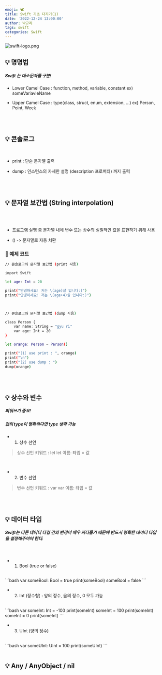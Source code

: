 ```yaml
---
emoji: 🕊
title: Swift 기초 다지기(1)
date: '2022-12-24 13:00:00'
author: 박규리
tags: swift 
categories: Swift
---
```


![swift-logo.png](swift-log.png)

## 💡 명명법

##### Swift 는 대소문자를 구분!

* Lower Camel Case : function, method, variable, constant 
    ex) someVariavleName

* Upper Camel Case : type(class, struct, enum, extension, …)
    ex) Person, Point, Week

</br>
</br>


## 💡 콘솔로그
</br>

* print : 단순 문자열 출력 

* dump : 인스턴스의 자세한 설명 (description 프로퍼티) 까지 출력

</br>
</br>


## 💡 문자열 보간법 (String interpolation)
</br>
</br>

- 프로그램 실행 중 문자열 내에 변수 또는 상수의 실질적인 값을 표현하기 위해 사용
* \() -> 문자열로 자동 치환

### 📎 예제 코드
```bash
// 콘솔로그와 문자열 보간법 (print 사용)

import Swift

let age: Int = 20

print("안녕하세요! 저는 \(age)살 입니다:)")
print("안녕하세요! 저는 \(age+4)살 입니다:)")
```
</br>

```bash
// 콘솔로그와 문자열 보간법 (dump 사용)

class Person {
    var name: String = "gyu ri"
    var age: Int = 20
}

let orange: Person = Person()

print("(1) use print : ", orange)
print("\n")
print("(2) use dump : ")
dump(orange)
```

</br>
</br>


## 💡 상수와 변수

##### 띄워쓰기 중요!
##### 값의 type이 명확하다면 type 생략 가능

* 1. 상수 선언
> 상수 선언 키워드 : let
> let 이름: 타입 = 값

</br>

* 2. 변수 선언
> 변수 선언 키워드 : var
> var 이름: 타입 = 값

</br>
</br>


## 💡 데이터 타입

##### Swift는 다른 데이터 타입 간의 변경이 매우 까다롭기 때문에 반드시 명확한 데이터 타입을 설정해주어야 한다.

</br>

* 1. Bool (true or false)
</br>
```bash
var someBool: Bool = true
print(someBool)
someBool = false
```

</br>

* 2. Int (정수형) : 양의 정수, 음의 정수, 0 모두 가능
</br>
```bash
var someInt: Int = -100
print(someInt)
someInt = 100
print(someInt)
someInt = 0
print(someInt)
```

</br>

* 3. UInt (양의 정수)
</br>
```bash
var someUInt: UInt = 100
print(someUInt)
```

</br>
</br>

## 💡 Any / AnyObject / nil


```toc
```